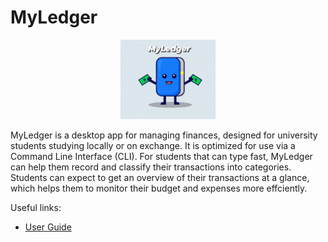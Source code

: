 # MyLedger

<p align="center">
    <img src="team/images/MyLedger.jpeg" width="30%">
</p>

MyLedger is a desktop app for managing finances, designed for university students studying locally or on exchange. It is optimized for use via a Command Line Interface (CLI). For students that can type fast, MyLedger can help them record and classify their transactions into categories. Students can expect to get an overview of their transactions at a glance,
which helps them to monitor their budget and expenses more effciently.

Useful links:
* [User Guide](UserGuide.md)
